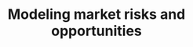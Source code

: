 ---
title: Modeling market risks and opportunities
weight: 3
image:
  preview_only: true
summary: When breaking into a new market it's hard to judge business risks - especially when data is scarce. I built an agent-based simulation of market behavior and calibrated it on a tiny test/train dataset with Approximate Bayesian Computation. Used by Newton Launch Systems to win a share of a £500k UK government grant. Predicted the weak market growth that drove out a major competitor in 2022.

tags:
- hypothesis testing
- R
- Bayesian
- simulation
- mixed models
- market modeling
- newton
external_link: https://zenodo.org/record/8122663
---